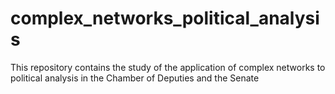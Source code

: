 # complex_networks_political_analysis
This repository contains the study of the application of complex networks to political analysis in the Chamber of Deputies and the Senate
